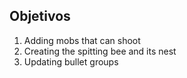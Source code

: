 ## Objetivos

1. Adding mobs that can shoot
2. Creating the spitting bee and its nest
3. Updating bullet groups
